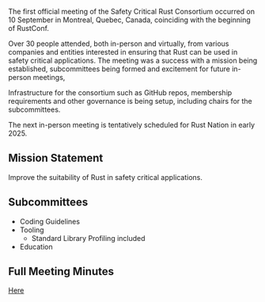 The first official meeting of the Safety Critical Rust Consortium occurred on 10 September in Montreal, Quebec, Canada, coinciding with the beginning of RustConf. 

Over 30 people attended, both in-person and virtually, from various companies and entities interested in ensuring that Rust can be used in safety critical applications. The meeting was a success with a mission being established, subcommittees being formed and excitement for future in-person meetings, 

Infrastructure for the consortium such as GitHub repos, membership requirements and other governance is being setup, including chairs for the subcommittees.

The next in-person meeting is tentatively scheduled for Rust Nation in early 2025. 

## Mission Statement

Improve the suitability of Rust in safety critical applications.

## Subcommittees

- Coding Guidelines
- Tooling
    - Standard Library Profiling included
- Education

## Full Meeting Minutes

[Here](./minutes.md)


